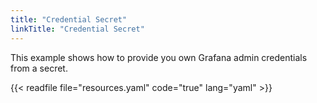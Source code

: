 ```yaml
---
title: "Credential Secret"
linkTitle: "Credential Secret"
---
```


This example shows how to provide you own Grafana admin credentials from a secret.

{{< readfile file="resources.yaml" code="true" lang="yaml" >}}
